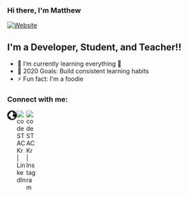 ### Hi there, I'm Matthew

[![Website](https://img.shields.io/website?label=matthewkwon.com&url=https://matthewkwon.netlify.app/)](https://matthewkwon.netlify.app/)

## I'm a Developer, Student, and Teacher!!

- 🌱 I’m currently learning everything 🤣
- 🥅 2020 Goals: Build consistent learning habits
- ⚡ Fun fact: I'm a foodie

### Connect with me:

[<img align="left" alt="matthewkwon.com" width="22px" src="https://raw.githubusercontent.com/iconic/open-iconic/master/svg/globe.svg" />][website]
[<img align="left" alt="codeSTACKr | LinkedIn" width="22px" src="https://cdn.jsdelivr.net/npm/simple-icons@v3/icons/linkedin.svg" />][linkedin]
[<img align="left" alt="codeSTACKr | Instagram" width="22px" src="https://cdn.jsdelivr.net/npm/simple-icons@v3/icons/instagram.svg" />][instagram]

<br />
<br />

[website]: https://matthewkwon.netlify.app/
[instagram]: https://www.instagram.com/matthewkwon_/
[linkedin]: https://www.linkedin.com/in/matthew-kwon-a84a87163/
